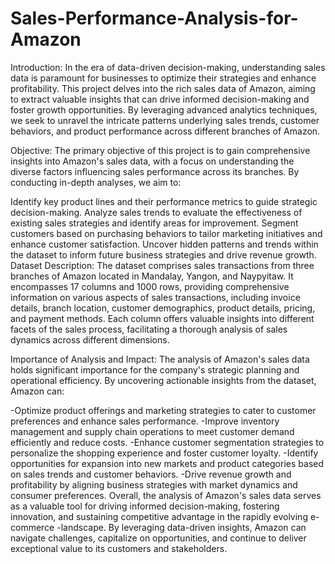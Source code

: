 # Sales-Performance-Analysis-for-Amazon
Introduction:
In the era of data-driven decision-making, understanding sales data is paramount for businesses to optimize their strategies and enhance profitability. This project delves into the rich sales data of Amazon, aiming to extract valuable insights that can drive informed decision-making and foster growth opportunities. By leveraging advanced analytics techniques, we seek to unravel the intricate patterns underlying sales trends, customer behaviors, and product performance across different branches of Amazon.

Objective:
The primary objective of this project is to gain comprehensive insights into Amazon's sales data, with a focus on understanding the diverse factors influencing sales performance across its branches. By conducting in-depth analyses, we aim to:

Identify key product lines and their performance metrics to guide strategic decision-making.
Analyze sales trends to evaluate the effectiveness of existing sales strategies and identify areas for improvement.
Segment customers based on purchasing behaviors to tailor marketing initiatives and enhance customer satisfaction.
Uncover hidden patterns and trends within the dataset to inform future business strategies and drive revenue growth.
Dataset Description:
The dataset comprises sales transactions from three branches of Amazon located in Mandalay, Yangon, and Naypyitaw. It encompasses 17 columns and 1000 rows, providing comprehensive information on various aspects of sales transactions, including invoice details, branch location, customer demographics, product details, pricing, and payment methods. Each column offers valuable insights into different facets of the sales process, facilitating a thorough analysis of sales dynamics across different dimensions.

Importance of Analysis and Impact:
The analysis of Amazon's sales data holds significant importance for the company's strategic planning and operational efficiency. By uncovering actionable insights from the dataset, Amazon can:

-Optimize product offerings and marketing strategies to cater to customer preferences and enhance sales performance.
-Improve inventory management and supply chain operations to meet customer demand efficiently and reduce costs.
-Enhance customer segmentation strategies to personalize the shopping experience and foster customer loyalty.
-Identify opportunities for expansion into new markets and product categories based on sales trends and customer behaviors.
-Drive revenue growth and profitability by aligning business strategies with market dynamics and consumer preferences.
Overall, the analysis of Amazon's sales data serves as a valuable tool for driving informed decision-making, fostering innovation, and sustaining competitive advantage in the rapidly evolving e-commerce -landscape. By leveraging data-driven insights, Amazon can navigate challenges, capitalize on opportunities, and continue to deliver exceptional value to its customers and stakeholders.






